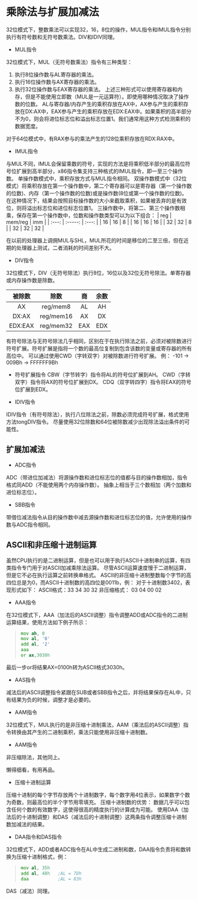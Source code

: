 # 乘除法与扩展加减法

32位模式下，整数乘法可以实现32，16，8位的操作，MUL指令和IMUL指令分别执行有符号数和无符号数乘法。DIV和IDIV同理。

* MUL指令

32位模式下，MUL（无符号数乘法）指令有三种类型：

1. 执行8位操作数与AL寄存器的乘法。
2. 执行16位操作数与AX寄存器的乘法。
3. 执行32位操作数与EAX寄存器的乘法。
上述三种形式可以使用寄存器和内存，但是不能使用立即数（MUL是一元运算符）。即使用哪种情况取决了操作数的位数。
AL与寄存器/内存产生的乘积存放在AX中，AX参与产生的乘积存放在DX:AX中，EAX参与产生的乘积存放在EDX:EAX中。如果乘积的高半部分不为0，则会将进位标志位和溢出标志位置1。我们通常用这种方式检测乘积的数据宽度。

对于64位模式中，有RAX参与的乘法产生的128位乘积存放在RDX:RAX中。

* IMUL指令

与MUL不同，IMUL会保留乘数的符号，实现的方法是将乘积低半部分的最高位符号位扩展到高半部分，x86指令集支持三种格式的IMUL指令，即一至三个操作数。
单操作数模式中，乘积存放方式与MUL指令相同。
双操作数模式中（32位模式）将乘积存放在第一个操作数中，第二个寄存器可以是寄存器（第一个操作数的位数)、内存（第一个操作数的位数)或是操作数(8位或第一个操作数的位数)。在这种情况下，结果会按照目标操作数的大小来截取乘积，如果被丢弃的是有效位，则将溢出标志位和进位标志位置1。
三操作数中，将第二、第三个操作数相乘，保存在第一个操作数中，位数和操作数类型可以为以下组合：
|  reg  | mem/reg |  imm  |
| :---: | :-----: | :---: |
|  16   |   16    |   8   |
|  16   |   16    |  16   |
|  32   |   32    |   8   |
|  32   |   32    |  32   |

在以前的处理器上调佣MUL与SHL，MUL所花的时间是移位的二至三倍，但在近期的处理器上测试，二者消耗的时间差别不大。

* DIV指令

32位模式下，DIV（无符号除法）执行8位，16位以及32位无符号除法。单寄存器或内存操作数是除数。

| 被除数  |   除数    |  商   | 余数  |
| :-----: | :-------: | :---: | :---: |
|   AX    | reg/mem8  |  AL   |  AH   |
|  DX:AX  | reg/mem16 |  AX   |  DX   |
| EDX:EAX | reg/mem32 |  EAX  |  EDX  |

有符号除法与无符号除法几乎相同，区别在于在执行除法之前，必须对被除数进行符号扩展。符号扩展是指将一个数的最高位复制到包含该数的变量或寄存器的所有高位中。
可以通过使用CWD（字转双字）对被除数进行符号扩展。
例：
-101 -> 009Bh
-> FFFFFF9Bh

* 符号扩展指令
CBW（字节转字）指令将AL的符号位扩展到AH。
CWD（字转双字）指令将AX的符号位扩展到DX。
CDQ（双字转四字）指令将EAX的符号位扩展到EDX。

* IDIV指令

IDIV指令（有符号除法），执行八位除法之前，除数必须完成符号扩展，格式使用方法tongDIV指令。
尽量使用32位除数和64位被除数减少出现除法溢出条件的可能性。

## 扩展加减法

* ADC指令

ADC（带进位加减法）将源操作数和进位标志位的值都与目的操作数相加，指令格式同ADD（不能使用两个内存操作数）。
抽象上相当于三个数相加（两个加数和进位标志位）。

* SBB指令

带借位减法指令从目的操作数中减去源操作数和进位标志位的值，允许使用的操作数与ADC指令相同。


## ASCII和非压缩十进制运算

虽然CPU执行的是二进制运算，但是也可以用于执行ASCII十进制串的运算，有四类指令专门用于对ASCII加减乘除法运算。
尽管ASCII运算速度慢于二进制运算，但是它不必在执行运算之前转换串格式。
ASCII的非压缩十进制整数每个字节的高四位总是为0，而ASCII十进制数的高四位是0011b，例：
对于十进制数3402，表现形式如下：
ASCII格式：33 34 30 32
非压缩格式： 03 04 00 02

* AAA指令

在32位模式下，AAA（加法后的ASCII调整）指令调整ADD或ADC指令的二进制运算结果，使用方法如下例子所示：
>
> ```asm
> mov ah, 0
> mov al, '8'
> add al, '2'
> aaa
> or ax,3030h
> ```

最后一步or将结果AX=0100h转为ASCII格式3030h。

* AAS指令

减法后的ASCII调整指令紧跟在SUB或者SBB指令之后，并将结果保存在AL中，只有结果为负的时候，调整才是必要的。

* AAM指令

32位模式下，MUL执行的是非压缩十进制乘法，AAM（乘法后的ASCII调整）指令转换由其产生的二进制乘积，乘法只能使用非压缩十进制数。

* AAM指令
  
非压缩除法，其他同上。

懒得细看，有用再品。

* 压缩十进制运算

压缩十进制的每个字节存放两个十进制数字，每个数字用4位表示，如果数字个数为奇数，则最高位的半个字节用零填充。
压缩十进制数的优势：
数据几乎可以包含任何个数的有效数字，这使得很高的精度执行的计算成为可能。
使用DAA（加法后的十进制调整）和DAS（减法后的十进制调整）这两条指令调整压缩十进制数加减法的结果。

* DAA指令和DAS指令

32位模式下，ADD或者ADC指令在AL中生成二进制和数，DAA指令负责将和数转换为压缩十进制格式，例：

> ```asm
> mov al, 35h
> add al, 48h   ;AL = 7Dh
> daa           ;AL = 83h
> ```

DAS（减法）同理。